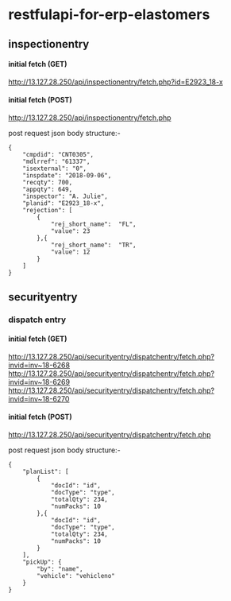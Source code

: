 # restfulapi-for-erp-elastomers

## inspectionentry

#### initial fetch (GET)

http://13.127.28.250/api/inspectionentry/fetch.php?id=E2923_18-x

#### initial fetch (POST)

http://13.127.28.250/api/inspectionentry/fetch.php

post request json body structure:-

```
{
    "cmpdid": "CNT0305",
    "mdlrref": "61337",
    "isexternal": "0",
    "inspdate": "2018-09-06",
    "recqty": 700,
    "appqty": 649,
    "inspector": "A. Julie",
    "planid": "E2923_18-x",
    "rejection": [
        {
            "rej_short_name":  "FL",
            "value": 23
        },{
            "rej_short_name":  "TR",
            "value": 12
        }
    ]
}

```

## securityentry

### dispatch entry

#### initial fetch (GET)

http://13.127.28.250/api/securityentry/dispatchentry/fetch.php?invid=inv~18-6268
http://13.127.28.250/api/securityentry/dispatchentry/fetch.php?invid=inv~18-6269
http://13.127.28.250/api/securityentry/dispatchentry/fetch.php?invid=inv~18-6270

#### initial fetch (POST)

http://13.127.28.250/api/securityentry/dispatchentry/fetch.php

post request json body structure:-

```
{
    "planList": [
        {
            "docId": "id",
            "docType": "type",
            "totalQty": 234,
            "numPacks": 10
        },{
            "docId": "id",
            "docType": "type",
            "totalQty": 234,
            "numPacks": 10
        }
    ],
    "pickUp": {
        "by": "name",
        "vehicle": "vehicleno"
    }
}

```
